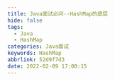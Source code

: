 ```yaml
---
title: Java面试必问--HashMap的底层
hide: false
tags:
  - Java
  - HashMap
categories: Java面试
keywords: HashMap
abbrlink: 52d9f7d3
date: 2022-02-09 17:00:15
---
```










